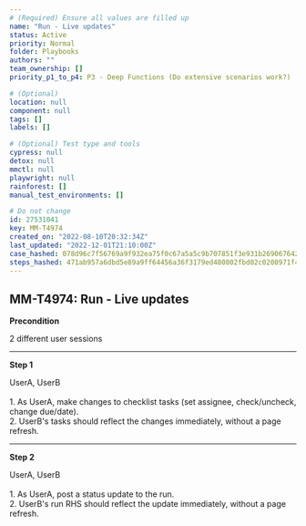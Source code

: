```yaml
---
# (Required) Ensure all values are filled up
name: "Run - Live updates"
status: Active
priority: Normal
folder: Playbooks
authors: ""
team_ownership: []
priority_p1_to_p4: P3 - Deep Functions (Do extensive scenarios work?)

# (Optional)
location: null
component: null
tags: []
labels: []

# (Optional) Test type and tools
cypress: null
detox: null
mmctl: null
playwright: null
rainforest: []
manual_test_environments: []

# Do not change
id: 27531041
key: MM-T4974
created_on: "2022-08-10T20:32:34Z"
last_updated: "2022-12-01T21:10:00Z"
case_hashed: 078d96c7f56769a9f932ea75f0c67a5a5c9b707851f3e931b2690676428d8f368108926bfd6101a98978bb4c6b5a2d5f
steps_hashed: 471ab957a6dbd5e89a9ff64456a36f3179ed480802fbd02c0208971f4991960239a951693ef81871d32545ad7a55c5e6
---
```


<!-- (Auto-generated) Based on frontmatter's "key" and "name" -->

## MM-T4974: Run - Live updates

**Precondition**

2 different user sessions

---

**Step 1**

UserA, UserB\
\
1\. As UserA, make changes to checklist tasks (set assignee, check/uncheck, change due/date).\
2\. UserB's tasks should reflect the changes immediately, without a page refresh.

---

**Step 2**

UserA, UserB\
\
1\. As UserA, post a status update to the run.\
2\. UserB's run RHS should reflect the update immediately, without a page refresh.
